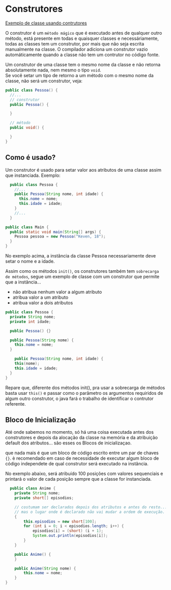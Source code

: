# Construtores

[Exemplo de classe usando contrutores](../maratona-java/src/me/kevensouza/maratonajava/core/construtores/pessoa23/)

O construtor é um `método mágico` que é executado antes de qualquer outro método, está presente em todas e quaisquer classes e necessáriamente, todas as classes tem um construtor, por mais que não seja escrita manualmente na classe. O compilador adiciona um construtor vazio automáticamente quando a classe não tem um contrutor no código fonte.

Um construtor de uma classe tem o mesmo nome da classe e não retorna absolutamente nada, nem mesmo o tipo `void`.
<br />
Se você setar um tipo de retorno a um método com o mesmo nome da classe, não será um construtor, veja:

```java
public class Pessoa() {
  //...
  // construtor
  public Pessoa() {

  }

  // método
  public void() {

  }
}
```

## Como é usado?

Um construtor é usado para setar valor aos atributos de uma classe assim que instanciada. Exemplo:

```java
  public class Pessoa {
    //...
    public Pessoa(String nome, int idade) {
      this.nome = nome;
      this.idade = idade;
    }
    //...
  }
```
```java
public class Main {
  public static void main(String[] args) {
    Pessoa pessoa = new Pessoa("Keven, 18");
  }
}
```

No exemplo acima, a instância da classe Pessoa necessariamente deve setar o nome e a idade.

Assim como os métodos `init()`, os construtores também tem `sobrecarga de métodos`, segue um exemplo de classe com um construtor que permite que a instância...

- não atribua nenhum valor a algum atributo
- atribua valor a um atributo
- atribua valor a dois atributos

```java
public class Pessoa {
  private String nome;
  private int idade;

  public Pessoa() {}

  public Pessoa(String nome) {
    this.nome = nome;
  }

    public Pessoa(String nome, int idade) {
    this(nome);
    this.idade = idade;
  }
}
```

Repare que, diferente dos métodos init(), pra usar a sobrecarga de métodos basta usar `this()` e passar como o parâmetro os argumentos requiridos de algum outro construtor, o java fará o trabalho de identificar o contrutor referente.

## Bloco de Inicialização

Até onde sabemos no momento, só há uma coisa executada antes dos construtores e depois da alocação da classe na memória e da atribuição default dos atributos... são esses os Blocos de inicializaçao.

que nada mais é que um bloco de código escrito entre um par de chaves `{}`. è recomendado em caso de necessidade de executar algum bloco de código independete de qual construtor será executado na instância.

No exemplo abaixo, será atribuído 100 posições com valores sequenciais e printará o valor de cada posição sempre que a classe for instanciada.

```java
  public class Anime {
    private String nome;
    private short[] episodios;

    // costumam ser declarados depois dos atributos e antes do resto...
    // mas o lugar onde é declarado não vai mudar a ordem de execução.
    {
        this.episodios = new short[100];
        for (int i = 0; i < episodios.length; i++) {
            episodios[i] = (short) (i + 1);
            System.out.println(episodios[i]);
        }
    }

    public Anime() {
    }

    public Anime(String nome) {
        this.nome = nome;
    }
}
```